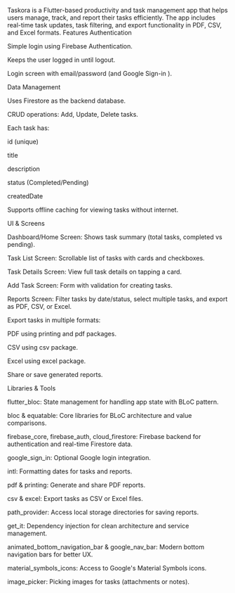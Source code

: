 Taskora is a Flutter-based productivity and task management app that helps users manage, track, and report their tasks efficiently. The app includes real-time task updates, task filtering, and export functionality in PDF, CSV, and Excel formats.
Features
Authentication

Simple login using Firebase Authentication.

Keeps the user logged in until logout.

Login screen with email/password (and Google Sign-in ).

Data Management

Uses Firestore as the backend database.

CRUD operations: Add, Update, Delete tasks.

Each task has:

id (unique)

title

description

status (Completed/Pending)

createdDate

Supports offline caching for viewing tasks without internet.

UI & Screens

Dashboard/Home Screen: Shows task summary (total tasks, completed vs pending).

Task List Screen: Scrollable list of tasks with cards and checkboxes.

Task Details Screen: View full task details on tapping a card.

Add Task Screen: Form with validation for creating tasks.

Reports Screen: Filter tasks by date/status, select multiple tasks, and export as PDF, CSV, or Excel.

Export tasks in multiple formats:

PDF using printing and pdf packages.

CSV using csv package.

Excel using excel package.

Share or save generated reports.

Libraries & Tools

flutter_bloc: State management for handling app state with BLoC pattern.

bloc & equatable: Core libraries for BLoC architecture and value comparisons.

firebase_core, firebase_auth, cloud_firestore: Firebase backend for authentication and real-time Firestore data.

google_sign_in: Optional Google login integration.

intl: Formatting dates for tasks and reports.

pdf & printing: Generate and share PDF reports.

csv & excel: Export tasks as CSV or Excel files.

path_provider: Access local storage directories for saving reports.

get_it: Dependency injection for clean architecture and service management.

animated_bottom_navigation_bar & google_nav_bar: Modern bottom navigation bars for better UX.

material_symbols_icons: Access to Google's Material Symbols icons.

image_picker: Picking images for tasks (attachments or notes).
